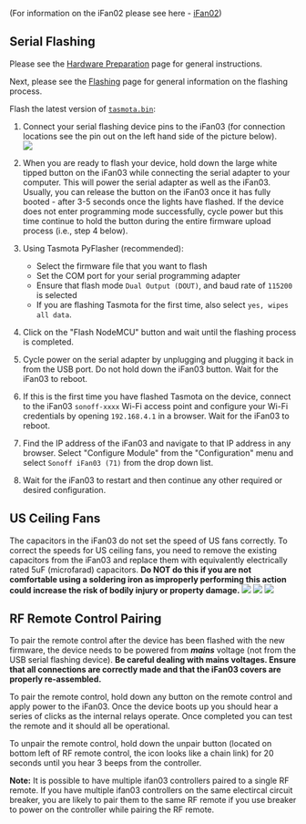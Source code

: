 (For information on the iFan02 please see here - [iFan02](Sonoff-iFan02.md))

## Serial Flashing
Please see the [Hardware Preparation](../Getting-Started#hardware-preparation) page for general instructions.

Next, please see the [Flashing](../Getting-Started#flashing) page for general information on the flashing process.

Flash the latest version of [`tasmota.bin`](http://ota.tasmota.com/tasmota/release/tasmota.bin):

1. Connect your serial flashing device pins to the iFan03 (for connection locations see the pin out on the left hand side of the picture below).  
   ![](https://github.com/tim-dcl/BRUH3-Home-Assistant-Configuration/blob/master/IMG_20190817_155847511_HDR.jpg)

2. When you are ready to flash your device, hold down the large white tipped button on the iFan03 while connecting the serial adapter to your computer. This will power the serial adapter as well as the iFan03. Usually, you can release the button on the iFan03 once it has fully booted - after 3-5 seconds once the lights have flashed. If the device does not enter programming mode successfully, cycle power but this time continue to hold the button during the entire firmware upload process (i.e., step 4 below).

3. Using Tasmota PyFlasher (recommended):
   - Select the firmware file that you want to flash
   - Set the COM port for your serial programming adapter
   - Ensure that flash mode `Dual Output (DOUT)`, and baud rate of `115200` is selected
   - If you are flashing Tasmota for the first time, also select `yes, wipes all data`.

4. Click on the "Flash NodeMCU" button and wait until the flashing process is completed. 

5. Cycle power on the serial adapter by unplugging and plugging it back in from the USB port. Do not hold down the iFan03 button. Wait for the iFan03 to reboot.

6. If this is the first time you have flashed Tasmota on the device, connect to the iFan03 `sonoff-xxxx` Wi-Fi access point and configure your Wi-Fi credentials by opening `192.168.4.1` in a browser. Wait for the iFan03 to reboot.

7. Find the IP address of the iFan03 and navigate to that IP address in any browser. Select "Configure Module" from the "Configuration" menu and select `Sonoff iFan03 (71)` from the drop down list.

8. Wait for the iFan03 to restart and then continue any other required or desired configuration.

## US Ceiling Fans

The capacitors in the iFan03 do not set the speed of US fans correctly. To correct the speeds for US ceiling fans, you need to remove the existing capacitors from the iFan03 and replace them with equivalently electrically rated 5uF (microfarad) capacitors. **Do NOT do this if you are not comfortable using a soldering iron as improperly performing this action could increase the risk of bodily injury or property damage.**
![](https://github.com/tim-dcl/BRUH3-Home-Assistant-Configuration/blob/master/IMG_20190817_155903267.jpg)
![](https://github.com/tim-dcl/BRUH3-Home-Assistant-Configuration/blob/master/IMG_20190817_155910936_HDR.jpg)
![](https://github.com/tim-dcl/BRUH3-Home-Assistant-Configuration/blob/master/IMG_20190817_155853950_HDR.jpg)

## RF Remote Control Pairing

To pair the remote control after the device has been flashed with the new firmware, the device needs to be powered from _**mains**_ voltage (not from the USB serial flashing device). **Be careful dealing with mains voltages. Ensure that all connections are correctly made and that the iFan03 covers are properly re-assembled.**

To pair the remote control, hold down any button on the remote control and apply power to the iFan03. Once the device boots up you should hear a series of clicks as the internal relays operate. Once completed you can test the remote and it should all be operational.

To unpair the remote control, hold down the unpair button (located on bottom left of RF remote control, the icon looks like a chain link) for 20 seconds until you hear 3 beeps from the controller.

**Note:** It is possible to have multiple ifan03 controllers paired to a single RF remote. If you have multiple ifan03 controllers on the same electircal circuit breaker, you are likely to pair them to the same RF remote if you use breaker to power on the controller while pairing the RF remote.     
